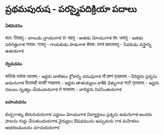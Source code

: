 # ప్రథమపురుష - పరస్మైపదిక్రియా పదాలు 

#### ఏకవచనం 
बाल: लिखतु - బాలుడు వ్రాయుగాక 
स: वहतु -  అతడు మోయుగాక 
एष: धावतु - ఇతడు పరిగెత్తుగాక 
गायक: गायतु - గాయకుడు పాడుగాక 
सेवक: वस्त्रं प्रक्षालयतु - సేవకుడు వస్త్రాన్ని ఉతుకుగాక 

#### ద్వివచనం
बालिके श्लोकं पठताम् - ఇద్దరు బాలికలు శ్లోకాన్ని చదువుగాక 
तौ प्रश्नं पृच्छताम् -  వీరిద్దరు ప్రశ్నను అడుగుగాక 
पितामहौ काशीं गच्छताम् - ఇద్దరు తాతయ్యలు కాశీకి వెళ్ళుగాక 
नाटौ नृत्यताम् - ఇద్దరు నటులు నృత్యం చేయుదురుగాక 
ते वासताम् - వారిద్దరు నివసింతురుగాక 

#### బహువచనం
బిచ్చగాళ్ళు తిరుగుదురుగాక 
ఎద్దులు మోయుగాక 
విద్యార్థులు ప్రశ్నను అడుగుగాక 
అందరు పాటను గుర్తు చేసుకుందురుగాక 
వైద్యులు ఔషధమును ఇచ్చుదురు గాక 
మహిళలు ఆభరణములను చూచుదురుగాక  